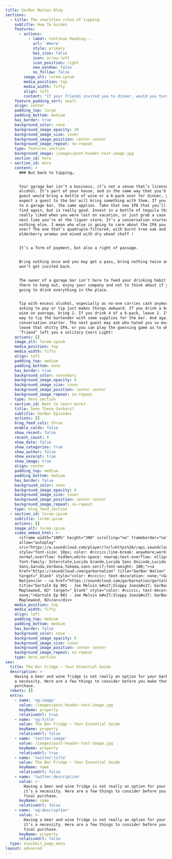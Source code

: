```yaml
---
title: GarBar Nation Blog
sections:
  - title: The unwritten rules of tipping
    subtitle: How To Guides
    features:
      - actions:
          - label: Continue Reading...
            url: '#more'
            style: primary
            has_icon: false
            icon: arrow-left
            icon_position: right
            new_window: false
            no_follow: false
        image_alt: lorem-ipsum
        media_position: top
        media_width: fifty
        align: left
        content: "If your friends invited you to dinner, would you turn up empty handed? If your kids (or you) were invited to a birthday party, would you show up without a gift or a card? If you answered yes to either of those, then owning a garage bar might not be for you!\n\n\_Garage bars are personal spaces that are usually built to hang out with friends and family, not as a way to make money. If you want to make money (rather than spend it on anything from neon signs to kegerators), then maybe buy or invest in a bar or a business. To be completely upfront and honest here, a garage bar is a sure fire way to lose money… well, it’s not lost, it’s spent on entertaining and hanging out.\n"
    feature_padding_vert: small
    align: center
    padding_top: large
    padding_bottom: medium
    has_border: true
    background_color: none
    background_image_opacity: 20
    background_image_size: cover
    background_image_position: center center
    background_image_repeat: no-repeat
    type: features_section
    background_image: /images/post-header-test-image.jpg
    section_id: hero
  - section_id: more
    content: >
      ### But back to tipping…


      Your garage bar isn’t a business, it’s not a venue that’s licensed to sell
      alcohol. It’s part of your house, and in the same way that you’d hope a
      guest would bring a bottle of wine or a 6-pack over for dinner, you should
      expect a guest to the bar will bring something with them. If you’re going
      to a garage bar, the same applies. Take that new IPA that you’ll never
      find again, but is really good. Invest in a bottle of tequila that you
      really liked when you were last on vacation, or just grab a case of beer
      next time you’re at the liquor store. It’s a conversation starter if
      nothing else. I mean who else is going to care about the IPA you bought
      over? The one that’s quadruple-filtered, with burnt tree oak and
      elderberry aromas and mixed with dry wheat chaff !


      It’s a form of payment, but also a right of passage.


      Bring nothing once and you may get a pass, bring nothing twice and you
      won’t get invited back.


      The owner of a garage bar isn’t here to feed your drinking habit. They are
      there to hang out, enjoy your company and not to think about if you’re
      going to drink everything in the place. 


      Tip with excess alcohol, especially as no-one carries cash anymore, and
      asking to pay or tip just makes things awkward. If you drink a bottle of
      wine on average, bring 2. If you drink 4 of a 6-pack, leave 2. It’s also a
      way to tip the bartender with some supplies for the bar. And again, it’s a
      conversation starter. The next guest may ask who hated you so much to
      leave that shitty IPA, or you can play the guessing game as to which
      ‘friend’ left you a solitary Coors Light!
    actions: []
    image_alt: lorem-ipsum
    media_position: top
    media_width: fifty
    align: left
    padding_top: medium
    padding_bottom: none
    has_border: true
    background_color: secondary
    background_image_opacity: 0
    background_image_size: cover
    background_image_position: center center
    background_image_repeat: no-repeat
    type: hero_section
  - section_id: Want to learn more?
    title: Seen These Garbars?
    subtitle: GarBar Episodes
    actions: []
    blog_feed_cols: three
    enable_cards: false
    show_recent: false
    recent_count: 0
    show_date: false
    show_categories: true
    show_author: false
    show_excerpt: true
    show_image: true
    align: center
    padding_top: medium
    padding_bottom: medium
    has_border: false
    background_color: none
    background_image_opacity: 0
    background_image_size: cover
    background_image_position: center center
    background_image_repeat: no-repeat
    type: blog_feed_section
  - section_id: lorem-ipsum
    subtitle: lorem-ipsum
    actions: []
    image_alt: lorem-ipsum
    video_embed_html: >-
      <iframe width="100%" height="300" scrolling="no" frameborder="no"
      allow="autoplay"
      src="https://w.soundcloud.com/player/?url=https%3A//api.soundcloud.com/tracks/1112227564&color=%23ff5500&auto_play=false&hide_related=false&show_comments=true&show_user=true&show_reposts=false&show_teaser=true&visual=true"></iframe><div
      style="font-size: 10px; color: #cccccc;line-break: anywhere;word-break:
      normal;overflow: hidden;white-space: nowrap;text-overflow: ellipsis;
      font-family: Interstate,Lucida Grande,Lucida Sans Unicode,Lucida
      Sans,Garuda,Verdana,Tahoma,sans-serif;font-weight: 100;"><a
      href="https://soundcloud.com/garbarnation" title="GarBar Nation"
      target="_blank" style="color: #cccccc; text-decoration: none;">GarBar
      Nation</a> · <a href="https://soundcloud.com/garbarnation/gartalk-ep-001"
      title="Gartalk Ep 001 - Joe Melvin &#x27;Sloppy Joes&#x27; GarBar in
      Maplewood, NJ" target="_blank" style="color: #cccccc; text-decoration:
      none;">Gartalk Ep 001 - Joe Melvin &#x27;Sloppy Joes&#x27; GarBar in
      Maplewood, NJ</a></div>
    media_position: top
    media_width: fifty
    align: left
    padding_top: medium
    padding_bottom: medium
    has_border: false
    background_color: none
    background_image_opacity: 0
    background_image_size: cover
    background_image_position: center center
    background_image_repeat: no-repeat
    type: hero_section
seo:
  title: The Bar Fridge – Your Essential Guide
  description: >-
    Having a beer and wine fridge is not really an option for your GarBar, it’s
    a necessity. Here are a few things to consider before you make that final
    purchase.
  robots: []
  extra:
    - name: 'og:image'
      value: /images/post-header-test-image.jpg
      keyName: property
      relativeUrl: true
    - name: 'og:title'
      value: The Bar Fridge – Your Essential Guide
      keyName: property
      relativeUrl: false
    - name: 'twitter:image'
      value: /images/post-header-test-image.jpg
      keyName: property
      relativeUrl: true
    - name: 'twitter:title'
      value: The Bar Fridge – Your Essential Guide
      keyName: name
      relativeUrl: false
    - name: 'twitter:description'
      value: >-
        Having a beer and wine fridge is not really an option for your GarBar,
        it’s a necessity. Here are a few things to consider before you make that
        final purchase.
      keyName: name
      relativeUrl: false
    - name: 'og:description'
      value: >-
        Having a beer and wine fridge is not really an option for your GarBar,
        it’s a necessity. Here are a few things to consider before you make that
        final purchase.
      keyName: property
      relativeUrl: false
  type: stackbit_page_meta
layout: advanced
---
```

